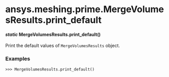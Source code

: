 <a id="ansys-meshing-prime-mergevolumesresults-print-default"></a>

# ansys.meshing.prime.MergeVolumesResults.print_default

<a id="ansys.meshing.prime.MergeVolumesResults.print_default"></a>

#### *static* MergeVolumesResults.print_default()

Print the default values of `MergeVolumesResults` object.

### Examples

```pycon
>>> MergeVolumesResults.print_default()
```

<!-- !! processed by numpydoc !! -->
